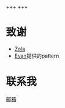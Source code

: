 +++
+++

# 致谢
- [Zola](https://www.getzola.org/)
- [Evan](http://www.dinpattern.com/)提供的pattern

# 联系我
<a href='mailto:catjxs@gmail.com'>邮箱</a>